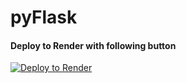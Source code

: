 # pyFlask

#### Deploy to Render with following button

[![Deploy to Render](https://render.com/images/deploy-to-render-button.svg)](https://render.com/deploy)
